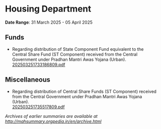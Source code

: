 # Housing Department

**Date Range**: 31 March 2025 - 05 April 2025


## Funds
- Regarding distribution of State Component Fund equivalent to the Central Share Fund (ST Component) received from the Central Government under Pradhan Mantri Awas Yojana (Urban).\
  [202503251733186809.pdf](https://gr.maharashtra.gov.in/Site/Upload/Government%20Resolutions/English/202503251733186809.pdf)

## Miscellaneous
- Regarding distribution of Central Share Funds (ST Component) received from the Central Government under Pradhan Mantri Awas Yojana (Urban).\
  [202503251735517809.pdf](https://gr.maharashtra.gov.in/Site/Upload/Government%20Resolutions/English/202503251735517809.pdf)


*Archives of earlier summaries are available at http://mahsummary.orgpedia.in/en/archive.html*